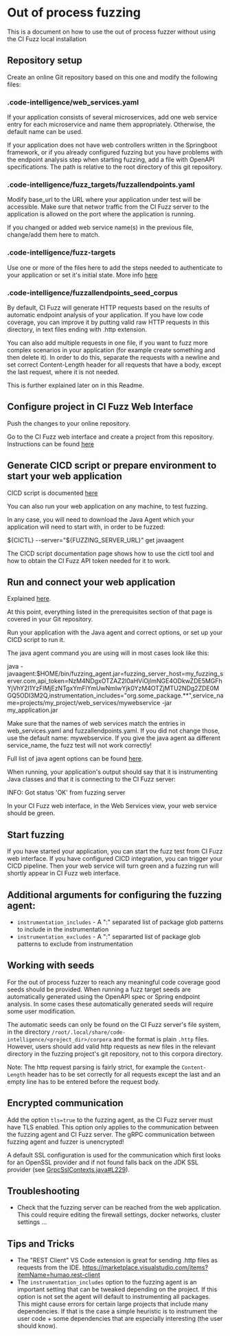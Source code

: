 # Out of process fuzzing

This is a document on how to use the out of process fuzzer without using the CI Fuzz local installation

## Repository setup

Create an online Git repository based on this one and modify the following files:

### .code-intelligence/web_services.yaml

If your application consists of several microservices, add one web service entry for each microservice and name them appropriately. Otherwise, the default name can be used.

If your application does not have web controllers written in the Springboot framework, or if you already configured fuzzing but you have problems with the endpoint analysis step when starting fuzzing, add a file with OpenAPI specifications. The path is relative to the root directory of this git repository.

### .code-intelligence/fuzz_targets/fuzzallendpoints.yaml

Modify base_url to the URL where your application under test will be accessible. Make sure that networ traffic from the CI Fuzz server to the application is allowed on the port where the application is running.

If you changed or added web service name(s) in the previous file, change/add them here to match.

### .code-intelligence/fuzz-targets

Use one or more of the files here to add the steps needed to authenticate to your application or set it's initial state. More info [here](https://help.code-intelligence.com/configure-http-headers)

### .code-intelligence/fuzzallendpoints_seed_corpus

By default, CI Fuzz will generate HTTP requests based on the results of automatic endpoint analysis of your application. If you have low code coverage, you can improve it by putting valid raw HTTP requests in this directory, in text files ending with .http extension. 

You can also add multiple requests in one file, if you want to fuzz more complex scenarios in your application (for example create something and then delete it). In order to do this, separate the requests with a newline and set correct Content-Length header for all requests that have a body, except the last request, where it is not needed.

This is further explained later on in this Readme.

## Configure project in CI Fuzz Web Interface

Push the changes to your online repository.

Go to the CI Fuzz web interface and create a project from this repository. Instructions can be found [here](https://help.code-intelligence.com/using-the-web-app)

## Generate CICD script or prepare environment to start your web application

CICD script is documented [here](https://help.code-intelligence.com/continuous-fuzzing-setup)

You can also run your web application on any machine, to test fuzzing. 

In any case, you will need to download the Java Agent which your application will need to start with, in order to be fuzzed:

${CICTL} --server="${FUZZING_SERVER_URL}" get javaagent

The CICD script documentation page shows how to use the cictl tool and how to obtain the CI Fuzz API token needed for it to work.

## Run and connect your web application

Explained [here](https://help.code-intelligence.com/configure-your-web-app-for-fuzzing-with-ci-fuzz-server). 

At this point, everything listed in the prerequisites section of that page is covered in your Git repository.

Run your application with the Java agent and correct options, or set up your CICD script to run it.

The java agent command you are using will in most cases look like this:

java -javaagent:$HOME/bin/fuzzing_agent.jar=fuzzing_server_host=my_fuzzing_server.com,api_token=NzM4NDgxOTZAZ2l0aHViOjlmNGE4ODkwZDE5MGFhYjVhY2I1YzFlMjEzNTgxYmFlYmUwNmIwYjk0YzM4OTZjMTU2NDg2ZDE0MGQ5ODI3M2Q,instrumentation_includes="org.some_package.**",service_name=projects/my_project/web_services/mywebservice -jar my_application.jar

Make sure that the names of web services match the entries in web_services.yaml and fuzzallendpoints.yaml. If you did not change those, use the default name: mywebservice. If you give the java agent aa different service_name, the fuzz test will not work correctly!

Full list of java agent options can be found [here](https://help.code-intelligence.com/set-java-agent-options).
  
When running, your application's output should say that it is instrumenting Java classes and that it is connecting to the CI Fuzz server:

INFO: Got status 'OK' from fuzzing server

In your CI Fuzz web interface, in the Web Services view, your web service should be green.

## Start fuzzing

If you have started your application, you can start the fuzz test from CI Fuzz web interface. If you have configured CICD integration, you can trigger your CICD pipeline. Then your web service will turn green and a fuzzing run will shortly appear in CI Fuzz web interface.

## Additional arguments for configuring the fuzzing agent:

- `instrumentation_includes` - A ":" separated list of package glob patterns to include in the instrumentation
- `instrumentation_excludes` - A ":" separarted list of package glob patterns to exclude from instrumentation

## Working with seeds

For the out of process fuzzer to reach any meaningful code coverage good seeds should be provided.
When running a fuzz target seeds are automatically generated using the OpenAPI spec or Spring endpoint
analysis. In some cases these automatically generated seeds will require some user modification.

The automatic seeds can only be found on the CI Fuzz server's file system, in the directory  `/root/.local/share/code-intelligence/<project_dir>/corpora` and the format
is plain `.http` files. However, users should add valid http requests as new files in the relevant directory in the fuzzing project's git repository, not to this corpora directory.

Note: The http request parsing is fairly strict, for example the `Content-Length` header has to be set correctly for all requests except the last and an
empty line has to be entered before the request body.

## Encrypted communication

Add the option `tls=true` to the fuzzing agent, as the CI Fuzz server must have TLS enabled. This option only applies to the
communication between the fuzzing agent and CI Fuzz server. The gRPC communication between fuzzing agent and fuzzer is
unencrypted!

A default SSL configuration is used for the communication which first looks for an OpenSSL provider and if not found
falls back on the JDK SSL provider (see [GrpcSslContexts.java#L229](https://github.com/grpc/grpc-java/blob/814655cdde5797854289ce5c2ec3e7b80ce0cf44/netty/src/main/java/io/grpc/netty/GrpcSslContexts.java#L229)).

## Troubleshooting

- Check that the fuzzing server can be reached from the web application. This could require editing the firewall settings,
docker networks, cluster settings ...

## Tips and Tricks

- The "REST Client" VS Code extension is great for sending .http files as requests from the IDE.
https://marketplace.visualstudio.com/items?itemName=humao.rest-client
- The `instrumentation_includes` option to the fuzzing agent is an important setting that can be tweaked depending on
the project. If this option is not set the agent will default to instrumenting all packages. This might cause errors
for certain large projects that include many dependencies. If that is the case a simple heuristic is to instrument the
user code + some dependencies that are especially interesting (the user should know).

